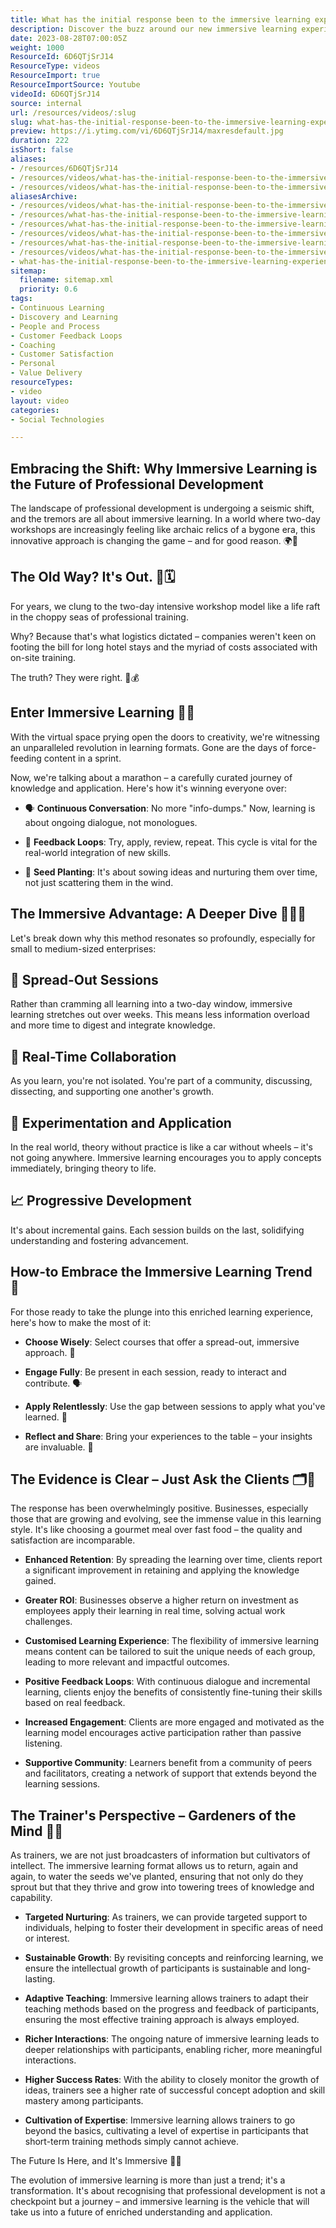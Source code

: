```yaml
---
title: What has the initial response been to the immersive learning experiences, how do you see that evolving?
description: Discover the buzz around our new immersive learning experiences for Scrum! Join Martin Hinshelwood as he shares initial feedback and future insights.
date: 2023-08-28T07:00:05Z
weight: 1000
ResourceId: 6D6QTjSrJ14
ResourceType: videos
ResourceImport: true
ResourceImportSource: Youtube
videoId: 6D6QTjSrJ14
source: internal
url: /resources/videos/:slug
slug: what-has-the-initial-response-been-to-the-immersive-learning-experiences-how-do-you-see-that-evolving
preview: https://i.ytimg.com/vi/6D6QTjSrJ14/maxresdefault.jpg
duration: 222
isShort: false
aliases:
- /resources/6D6QTjSrJ14
- /resources/videos/what-has-the-initial-response-been-to-the-immersive-learning-experiences-how-do-you-see-that-evolving
- /resources/videos/what-has-the-initial-response-been-to-the-immersive-learning-experiences
aliasesArchive:
- /resources/videos/what-has-the-initial-response-been-to-the-immersive-learning-experiences-how-do-you-see-that-evolving
- /resources/what-has-the-initial-response-been-to-the-immersive-learning-experiences-how-do-you-see-that-evolving
- /resources/what-has-the-initial-response-been-to-the-immersive-learning-experiences
- /resources/videos/what-has-the-initial-response-been-to-the-immersive-learning-experiences-
- /resources/what-has-the-initial-response-been-to-the-immersive-learning-experiences-
- /resources/videos/what-has-the-initial-response-been-to-the-immersive-learning-experiences
- what-has-the-initial-response-been-to-the-immersive-learning-experiences-how-do-you-see-that-evolving
sitemap:
  filename: sitemap.xml
  priority: 0.6
tags:
- Continuous Learning
- Discovery and Learning
- People and Process
- Customer Feedback Loops
- Coaching
- Customer Satisfaction
- Personal
- Value Delivery
resourceTypes:
- video
layout: video
categories:
- Social Technologies

---
```

## Embracing the Shift: Why Immersive Learning is the Future of Professional Development 

The landscape of professional development is undergoing a seismic shift, and the tremors are all about immersive learning. In a world where two-day workshops are increasingly feeling like archaic relics of a bygone era, this innovative approach is changing the game – and for good reason. 🌍💼 

## The Old Way? It's Out. 🚫🗓️ 

For years, we clung to the two-day intensive workshop model like a life raft in the choppy seas of professional training.  

Why? Because that's what logistics dictated – companies weren't keen on footing the bill for long hotel stays and the myriad of costs associated with on-site training.  

The truth? They were right. 🏨💰 

## Enter Immersive Learning 🎉🧠 

With the virtual space prying open the doors to creativity, we're witnessing an unparalleled revolution in learning formats. Gone are the days of force-feeding content in a sprint.  

Now, we're talking about a marathon – a carefully curated journey of knowledge and application. Here's how it's winning everyone over: 

- 🗣️ **Continuous Conversation**: No more "info-dumps." Now, learning is about ongoing dialogue, not monologues. 

- 🔄 **Feedback Loops**: Try, apply, review, repeat. This cycle is vital for the real-world integration of new skills. 

- 🌱 **Seed Planting**: It's about sowing ideas and nurturing them over time, not just scattering them in the wind. 

## The Immersive Advantage: A Deeper Dive 🏊‍♀️💡 

Let's break down why this method resonates so profoundly, especially for small to medium-sized enterprises: 

## 📅 Spread-Out Sessions 

Rather than cramming all learning into a two-day window, immersive learning stretches out over weeks. This means less information overload and more time to digest and integrate knowledge. 

## 👥 Real-Time Collaboration 

As you learn, you're not isolated. You're part of a community, discussing, dissecting, and supporting one another's growth. 

## 🔄 Experimentation and Application 

In the real world, theory without practice is like a car without wheels – it's not going anywhere. Immersive learning encourages you to apply concepts immediately, bringing theory to life. 

## 📈 Progressive Development 

It's about incremental gains. Each session builds on the last, solidifying understanding and fostering advancement. 

## How-to Embrace the Immersive Learning Trend 🤗 

For those ready to take the plunge into this enriched learning experience, here's how to make the most of it: 

- **Choose Wisely**: Select courses that offer a spread-out, immersive approach. 🛒 

- **Engage Fully**: Be present in each session, ready to interact and contribute. 🗣️ 

- **Apply Relentlessly**: Use the gap between sessions to apply what you've learned. 🔨 

- **Reflect and Share**: Bring your experiences to the table – your insights are invaluable. 🔄 

## The Evidence is Clear – Just Ask the Clients 🗂️💼 

The response has been overwhelmingly positive. Businesses, especially those that are growing and evolving, see the immense value in this learning style. It's like choosing a gourmet meal over fast food – the quality and satisfaction are incomparable. 

- **Enhanced Retention**: By spreading the learning over time, clients report a significant improvement in retaining and applying the knowledge gained. 

- **Greater ROI**: Businesses observe a higher return on investment as employees apply their learning in real time, solving actual work challenges. 

- **Customised Learning Experience**: The flexibility of immersive learning means content can be tailored to suit the unique needs of each group, leading to more relevant and impactful outcomes. 

- **Positive Feedback Loops**: With continuous dialogue and incremental learning, clients enjoy the benefits of consistently fine-tuning their skills based on real feedback. 

- **Increased Engagement**: Clients are more engaged and motivated as the learning model encourages active participation rather than passive listening. 

- **Supportive Community**: Learners benefit from a community of peers and facilitators, creating a network of support that extends beyond the learning sessions. 

## The Trainer's Perspective – Gardeners of the Mind 🌼🧠 

As trainers, we are not just broadcasters of information but cultivators of intellect. The immersive learning format allows us to return, again and again, to water the seeds we've planted, ensuring that not only do they sprout but that they thrive and grow into towering trees of knowledge and capability. 

- **Targeted Nurturing**: As trainers, we can provide targeted support to individuals, helping to foster their development in specific areas of need or interest. 

- **Sustainable Growth**: By revisiting concepts and reinforcing learning, we ensure the intellectual growth of participants is sustainable and long-lasting. 

- **Adaptive Teaching**: Immersive learning allows trainers to adapt their teaching methods based on the progress and feedback of participants, ensuring the most effective training approach is always employed. 

- **Richer Interactions**: The ongoing nature of immersive learning leads to deeper relationships with participants, enabling richer, more meaningful interactions. 

- **Higher Success Rates**: With the ability to closely monitor the growth of ideas, trainers see a higher rate of successful concept adoption and skill mastery among participants. 

- **Cultivation of Expertise**: Immersive learning allows trainers to go beyond the basics, cultivating a level of expertise in participants that short-term training methods simply cannot achieve. 

The Future Is Here, and It's Immersive 🚀🔮 

The evolution of immersive learning is more than just a trend; it's a transformation. It's about recognising that professional development is not a checkpoint but a journey – and immersive learning is the vehicle that will take us into a future of enriched understanding and application.
